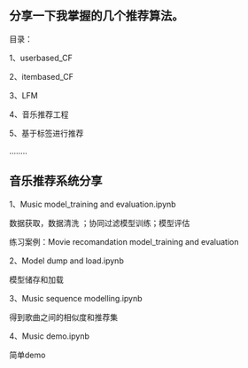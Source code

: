 ## 分享一下我掌握的几个推荐算法。

目录：

1、userbased_CF

2、itembased_CF

3、LFM

4、音乐推荐工程

5、基于标签进行推荐

……..



## 音乐推荐系统分享

1、Music  model_training and evaluation.ipynb

数据获取，数据清洗 ；协同过滤模型训练；模型评估

练习案例：Movie recomandation model_training and evaluation

2、Model dump and load.ipynb

模型储存和加载

3、Music sequence modelling.ipynb

得到歌曲之间的相似度和推荐集

4、Music demo.ipynb

简单demo